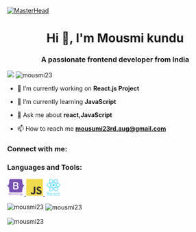 
[![MasterHead](https://miro.medium.com/max/1400/1*KN7zbaWkbm5E71zZWfTf7A.gif)](https://rishavchanda.io)
<h1 align="center">Hi 👋, I'm Mousmi kundu</h1>
<h3 align="center">A passionate frontend developer from India</h3>
<img align="right alt="coding" width="400" src="https://pbs.twimg.com/profile_images/1325796904312082433/rXdk-G67_400x400.jpg"

<p align="left"> <img src="https://komarev.com/ghpvc/?username=mousmi23&label=Profile%20views&color=0e75b6&style=flat" alt="mousmi23" /> </p>

- 🔭 I’m currently working on **React.js Project**

- 🌱 I’m currently learning **JavaScript**

- 💬 Ask me about **react,JavaScript**

- 📫 How to reach me **mousumi23rd.aug@gmail.com**

<h3 align="left">Connect with me:</h3>
<p align="left">
</p>

<h3 align="left">Languages and Tools:</h3>
<p align="left"> <a href="https://getbootstrap.com" target="_blank" rel="noreferrer"> <img src="https://raw.githubusercontent.com/devicons/devicon/master/icons/bootstrap/bootstrap-plain-wordmark.svg" alt="bootstrap" width="40" height="40"/> </a> <a href="https://developer.mozilla.org/en-US/docs/Web/JavaScript" target="_blank" rel="noreferrer"> <img src="https://raw.githubusercontent.com/devicons/devicon/master/icons/javascript/javascript-original.svg" alt="javascript" width="40" height="40"/> </a> <a href="https://reactjs.org/" target="_blank" rel="noreferrer"> <img src="https://raw.githubusercontent.com/devicons/devicon/master/icons/react/react-original-wordmark.svg" alt="react" width="40" height="40"/> </a> </p>

<p><img align="left" src="https://github-readme-stats.vercel.app/api/top-langs?username=mousmi23&show_icons=true&locale=en&layout=compact" alt="mousmi23" /></p>

<p>&nbsp;<img align="center" src="https://github-readme-stats.vercel.app/api?username=mousmi23&show_icons=true&locale=en" alt="mousmi23" /></p>

<p><img align="center" src="https://github-readme-streak-stats.herokuapp.com/?user=mousmi23&" alt="mousmi23" /></p>
